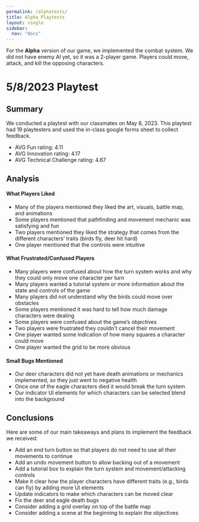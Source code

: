 ```yaml
---
permalink: /alphatests/
title: Alpha Playtests
layout: single
sidebar: 
  nav: "docs"
---
```


For the **Alpha** version of our game, we implemented the combat system. We did not have enemy AI yet, so it was a 2-player game. Players could move, attack, and kill the opposing characters. 

# 5/8/2023 Playtest
## Summary
We conducted a playtest with our classmates on May 8, 2023. This playtest had 19 playtesters and used the in-class google forms sheet to collect feedback.
- AVG Fun rating: 4.11
- AVG Innovation rating: 4.17
- AVG Technical Challenge rating: 4.67

## Analysis
#### What Players Liked
- Many of the players mentioned they liked the art, visuals, battle map, and animations
- Some players mentioned that pathfinding and movement mechanic was satisfying and fun
- Two players mentioned they liked the strategy that comes from the different characters’ traits (birds fly, deer hit hard)
- One player mentioned that the controls were intuitive 

#### What Frustrated/Confused Players
- Many players were confused about how the turn system works and why they could only move one character per turn
- Many players wanted a tutorial system or more information about the state and controls of the game 
- Many players did not understand why the birds could move over obstacles
- Some players mentioned it was hard to tell how much damage characters were dealing
- Some players were confused about the game’s objectives
- Two players were frustrated they couldn't cancel their movement
- One player wanted some indication of how many squares a character could move
- One player wanted the grid to be more obvious

#### Small Bugs Mentioned
- Our deer characters did not yet have death animations or mechanics implemented, so they just went to negative health
- Once one of the eagle characters died it would break the turn system
- Our indicator UI elements for which characters can be selected blend into the background
 
## Conclusions
Here are some of our main takeaways and plans to implement the feedback we received:
- Add an end turn button so that players do not need to use all their movements to continue
- Add an undo movement button to allow backing out of a movement
- Add a tutorial box to explain the turn system and movement/attacking controls
- Make it clear how the player characters have different traits (e.g., birds can fly) by adding more UI elements
- Update indicators to make which characters can be moved clear
- Fix the deer and eagle death bugs
- Consider adding a grid overlay on top of the battle map
- Consider adding a scene at the beginning to explain the objectives





